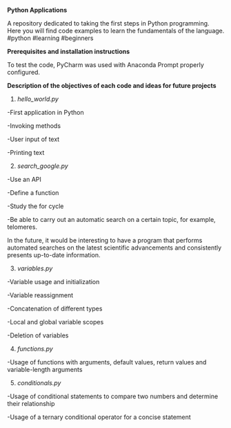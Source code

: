 **Python Applications**

A repository dedicated to taking the first steps in Python programming. Here you will find code examples to learn the fundamentals of the language. #python #learning #beginners


**Prerequisites and installation instructions**

To test the code, PyCharm was used with Anaconda Prompt properly configured.


**Description of the objectives of each code and ideas for future projects**

1. *hello_world.py*

-First application in Python

-Invoking methods

-User input of text

-Printing text

2. *search_google.py*

-Use an API

-Define a function

-Study the for cycle

-Be able to carry out an automatic search on a certain topic, for example, telomeres.

In the future, it would be interesting to have a program that performs automated searches on the latest scientific advancements and consistently presents up-to-date information.

3. *variables.py*

-Variable usage and initialization

-Variable reassignment

-Concatenation of different types

-Local and global variable scopes

-Deletion of variables

4. *functions.py*

-Usage of functions with arguments, default values, return values and variable-length arguments

5. *conditionals.py*

-Usage of conditional statements to compare two numbers and determine their relationship

-Usage of a ternary conditional operator for a concise statement



